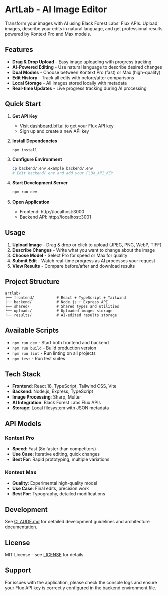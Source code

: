 # ArtLab - AI Image Editor

Transform your images with AI using Black Forest Labs' Flux APIs. Upload images, describe your edits in natural language, and get professional results powered by Kontext Pro and Max models.

## Features

- **Drag & Drop Upload** - Easy image uploading with progress tracking
- **AI-Powered Editing** - Use natural language to describe desired changes
- **Dual Models** - Choose between Kontext Pro (fast) or Max (high-quality)
- **Edit History** - Track all edits with before/after comparisons
- **Local Storage** - All images stored locally with metadata
- **Real-time Updates** - Live progress tracking during AI processing

## Quick Start

1. **Get API Key**
   - Visit [dashboard.bfl.ai](https://dashboard.bfl.ai/) to get your Flux API key
   - Sign up and create a new API key

2. **Install Dependencies**
   ```bash
   npm install
   ```

3. **Configure Environment**
   ```bash
   cp backend/.env.example backend/.env
   # Edit backend/.env and add your FLUX_API_KEY
   ```

4. **Start Development Server**
   ```bash
   npm run dev
   ```

5. **Open Application**
   - Frontend: http://localhost:3000
   - Backend API: http://localhost:3001

## Usage

1. **Upload Image** - Drag & drop or click to upload (JPEG, PNG, WebP, TIFF)
2. **Describe Changes** - Write what you want to change about the image
3. **Choose Model** - Select Pro for speed or Max for quality
4. **Submit Edit** - Watch real-time progress as AI processes your request
5. **View Results** - Compare before/after and download results

## Project Structure

```
artlab/
├── frontend/          # React + TypeScript + Tailwind
├── backend/           # Node.js + Express API
├── shared/            # Shared types and utilities
└── uploads/           # Uploaded images storage
└── results/           # AI-edited results storage
```

## Available Scripts

- `npm run dev` - Start both frontend and backend
- `npm run build` - Build production version
- `npm run lint` - Run linting on all projects
- `npm test` - Run test suites

## Tech Stack

- **Frontend**: React 18, TypeScript, Tailwind CSS, Vite
- **Backend**: Node.js, Express, TypeScript
- **Image Processing**: Sharp, Multer
- **AI Integration**: Black Forest Labs Flux APIs
- **Storage**: Local filesystem with JSON metadata

## API Models

### Kontext Pro
- **Speed**: Fast (8x faster than competitors)
- **Use Case**: Iterative editing, quick changes
- **Best For**: Rapid prototyping, multiple variations

### Kontext Max
- **Quality**: Experimental high-quality model
- **Use Case**: Final edits, precision work
- **Best For**: Typography, detailed modifications

## Development

See [CLAUDE.md](./CLAUDE.md) for detailed development guidelines and architecture documentation.

## License

MIT License - see [LICENSE](./LICENSE) for details.

## Support

For issues with the application, please check the console logs and ensure your Flux API key is correctly configured in the backend environment file.